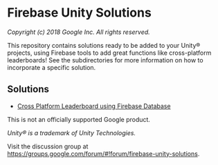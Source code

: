 # Firebase Unity Solutions

_Copyright (c) 2018 Google Inc. All rights reserved._

This repository contains solutions ready to be added to your Unity&reg; projects,
using Firebase tools to add great functions like cross-platform leaderboards!
See the subdirectories for more information on how to incorporate a specific
solution.

## Solutions
- [Cross Platform Leaderboard using Firebase Database](https://github.com/firebase/unity-solutions/tree/master/Assets/Firebase_Leaderboard)

This is not an officially supported Google product.

_Unity&reg; is a trademark of Unity Technologies._

Visit the discussion group at
https://groups.google.com/forum/#!forum/firebase-unity-solutions.
